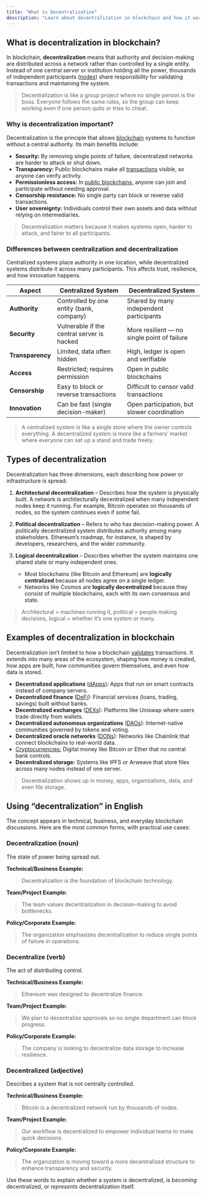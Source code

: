 ```yaml
---
title: "What is Decentralization"
description: "Learn about decentralization in blockchain and how it works."
---
```


## What is decentralization in blockchain?

In blockchain, **decentralization** means that authority and decision-making are distributed across a network rather than controlled by a single entity. Instead of one central server or institution holding all the power, thousands of independent participants ([nodes](https://fluentdev.vercel.app/glossary/nodes)) share responsibility for validating transactions and maintaining the system.

> Decentralization is like a group project where no single person is the boss. Everyone follows the same rules, so the group can keep working even if one person quits or tries to cheat.

### Why is decentralization important?

Decentralization is the principle that allows [blockchain](https://fluentdev.vercel.app/glossary/blockchain) systems to function without a central authority. Its main benefits include:

- **Security:** By removing single points of failure, decentralized networks are harder to attack or shut down.  
- **Transparency:** Public blockchains make all [transactions](https://fluentdev.vercel.app/glossary/transaction) visible, so anyone can verify activity.  
- **Permissionless access:** In [public blockchains](https://fluentdev.vercel.app/glossary/public-blockchain), anyone can join and participate without needing approval.  
- **Censorship resistance:** No single party can block or reverse valid transactions.  
- **User sovereignty:** Individuals control their own assets and data without relying on intermediaries.  

> Decentralization matters because it makes systems open, harder to attack, and fairer to all participants.

### Differences between centralization and decentralization

Centralized systems place authority in one location, while decentralized systems distribute it across many participants. This affects trust, resilience, and how innovation happens.  

| Aspect           | Centralized System                         | Decentralized System                        |
| ---------------- | ------------------------------------------ | ------------------------------------------- |
| **Authority**    | Controlled by one entity (bank, company)   | Shared by many independent participants     |
| **Security**     | Vulnerable if the central server is hacked | More resilient — no single point of failure |
| **Transparency** | Limited, data often hidden                 | High, ledger is open and verifiable         |
| **Access**       | Restricted; requires permission            | Open in public blockchains                  |
| **Censorship**   | Easy to block or reverse transactions      | Difficult to censor valid transactions      |
| **Innovation**   | Can be fast (single decision-maker)        | Open participation, but slower coordination |

> A centralized system is like a single store where the owner controls everything. A decentralized system is more like a farmers’ market where everyone can set up a stand and trade freely.

## Types of decentralization

Decentralization has three dimensions, each describing how power or infrastructure is spread:

1. **Architectural decentralization** – Describes how the system is physically built. A network is architecturally decentralized when many independent nodes keep it running. For example, Bitcoin operates on thousands of nodes, so the system continues even if some fail.  

2. **Political decentralization** – Refers to who has decision-making power. A politically decentralized system distributes authority among many stakeholders. Ethereum’s roadmap, for instance, is shaped by developers, researchers, and the wider community.  

3. **Logical decentralization** – Describes whether the system maintains one shared state or many independent ones.  
   - Most blockchains (like Bitcoin and Ethereum) are **logically centralized** because all nodes agree on a single ledger.  
   - Networks like Cosmos are **logically decentralized** because they consist of multiple blockchains, each with its own consensus and state.  

> Architectural = machines running it, political = people making decisions, logical = whether it’s one system or many.

## Examples of decentralization in blockchain

Decentralization isn’t limited to how a blockchain [validates](https://fluentdev.vercel.app/glossary/validators) transactions. It extends into many areas of the ecosystem, shaping how money is created, how apps are built, how communities govern themselves, and even how data is stored.

- **Decentralized applications** ([dApps](https://fluentdev.vercel.app/glossary/dapp)): Apps that run on smart contracts instead of company servers.  
- **Decentralized finance** ([DeFi](https://fluentdev.vercel.app/glossary/defi)): Financial services (loans, trading, savings) built without banks.  
- **Decentralized exchanges** ([DEXs](https://fluentdev.vercel.app/glossary/dex)): Platforms like Uniswap where users trade directly from wallets.  
- **Decentralized autonomous organizations** ([DAOs](https://fluentdev.vercel.app/glossary/dao)): Internet-native communities governed by tokens and voting.  
- **Decentralized oracle networks** ([DONs](https://fluentdev.vercel.app/glossary/oracle-network)): Networks like Chainlink that connect blockchains to real-world data.  
- [Cryptocurrencies:](https://fluentdev.vercel.app/glossary/cryptocurrency) Digital money like Bitcoin or Ether that no central bank controls.  
- **Decentralized storage:** Systems like IPFS or Arweave that store files across many nodes instead of one server.  

> Decentralization shows up in money, apps, organizations, data, and even file storage.

## Using “decentralization” in English

The concept appears in technical, business, and everyday blockchain discussions. Here are the most common forms, with practical use cases:

### Decentralization (noun)  
The state of power being spread out.  

**Technical/Business Example:**  
> Decentralization is the foundation of blockchain technology.  

**Team/Project Example:**  
> The team values decentralization in decision-making to avoid bottlenecks.  

**Policy/Corporate Example:**  
> The organization emphasizes decentralization to reduce single points of failure in operations.  

### Decentralize (verb)  
The act of distributing control.  

**Technical/Business Example:**  
> Ethereum was designed to decentralize finance.  

**Team/Project Example:**  
> We plan to decentralize approvals so no single department can block progress.  

**Policy/Corporate Example:**  
> The company is looking to decentralize data storage to increase resilience.  

### Decentralized (adjective)  
Describes a system that is not centrally controlled.  

**Technical/Business Example:**  
> Bitcoin is a decentralized network run by thousands of nodes.  

**Team/Project Example:**  
> Our workflow is decentralized to empower individual teams to make quick decisions.  

**Policy/Corporate Example:**  
> The organization is moving toward a more decentralized structure to enhance transparency and security.  

Use these words to explain whether a system *is* decentralized, *is becoming* decentralized, or *represents* decentralization itself.
